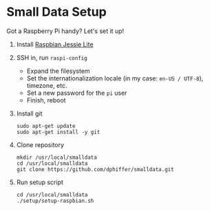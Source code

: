 # Small Data Setup

Got a Raspberry Pi handy? Let's set it up!

1. Install [Raspbian Jessie Lite](https://www.raspberrypi.org/downloads/raspbian/)
2. SSH in, run `raspi-config`  
    * Expand the filesystem
    * Set the internationalization locale (in my case: `en-US / UTF-8`), timezone, etc.
    * Set a new password for the `pi` user
    * Finish, reboot
3. Install git  

    ```
    sudo apt-get update
    sudo apt-get install -y git
    ```

4. Clone repository  

    ```
    mkdir /usr/local/smalldata
    cd /usr/local/smalldata
    git clone https://github.com/dphiffer/smalldata.git
    ```

5. Run setup script  

    ```
    cd /usr/local/smalldata
    ./setup/setup-raspbian.sh
    ```
